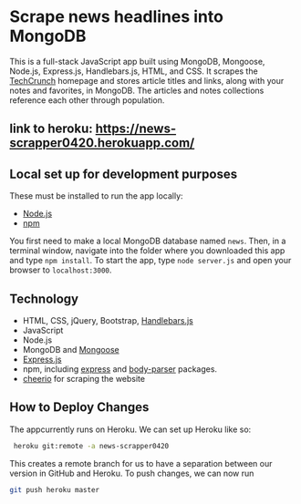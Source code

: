 # Scrape news headlines into MongoDB

This is a full-stack JavaScript app built using MongoDB, Mongoose, Node.js, Express.js, Handlebars.js, HTML, and CSS. It scrapes the  [TechCrunch](https://techcrunch.com/) homepage and stores article titles and links, along with your notes and favorites, in MongoDB. The articles and notes collections reference each other through population.

## link to heroku: https://news-scrapper0420.herokuapp.com/

## Local set up for development purposes

These must be installed to run the app locally:

- [Node.js](https://nodejs.org/en/)
- [npm](https://www.npmjs.com/get-npm)

You first need to make a local MongoDB database named `news`. Then, in a terminal window, navigate into the folder where you downloaded this app and type `npm install`. To start the app, type `node server.js` and open your browser to `localhost:3000`.

## Technology

- HTML, CSS, jQuery, Bootstrap, [Handlebars.js](https://handlebarsjs.com/)
- JavaScript
- Node.js
- MongoDB and [Mongoose](http://mongoosejs.com/)
- [Express.js](https://expressjs.com/)
- npm, including [express](https://www.npmjs.com/package/express) and [body-parser](https://www.npmjs.com/package/body-parser) packages.
- [cheerio](https://cheerio.js.org/) for scraping the website

## How to Deploy Changes
The appcurrently runs on Heroku. We can set up Heroku like so: 

```bash
 heroku git:remote -a news-scrapper0420
```
 This creates a remote branch for us to have a separation between our version in GitHub and Heroku. To push changes, we can now run 

```bash
git push heroku master
```